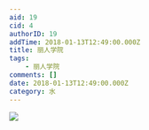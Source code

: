```yaml
---
aid: 19
cid: 4
authorID: 19
addTime: 2018-01-13T12:49:00.000Z
title: 丽人学院
tags:
    - 丽人学院
comments: []
date: 2018-01-13T12:49:00.000Z
category: 水
---
```


![](https://i.loli.net/2018/01/13/5a5a004cdd66f.jpg)
